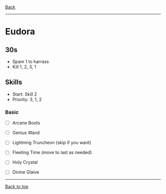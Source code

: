 [Back](../)

----

# Eudora

## 30s
- Spam 1 to harrass
- Kill 1, 2, 3, 1

## Skills
- Start: Skill 2
- Priority: 3, 1, 2

### Basic
- [ ] Arcane Boots
- [ ] Genius Wand
- [ ] Lightning Truncheon (skip if you want)
- [ ] Fleeting Time (move to last as needed)
- [ ] Holy Crystal
- [ ] Divine Glaive


----

[Back to top](./#)
